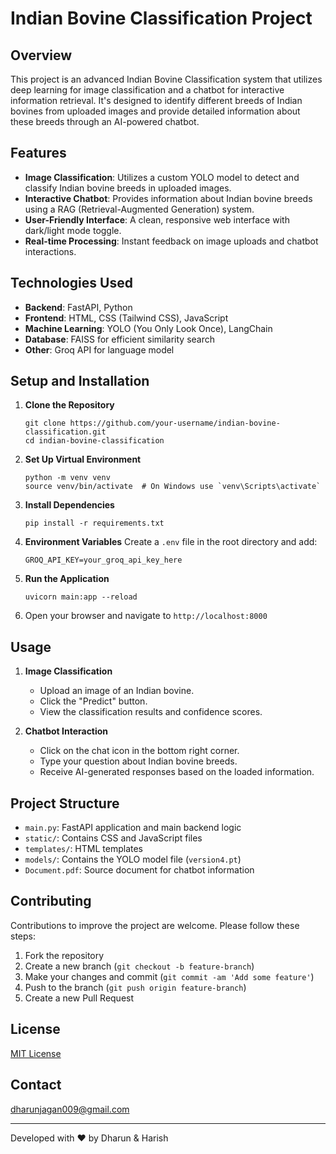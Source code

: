 # Indian Bovine Classification Project

## Overview

This project is an advanced Indian Bovine Classification system that utilizes deep learning for image classification and a chatbot for interactive information retrieval. It's designed to identify different breeds of Indian bovines from uploaded images and provide detailed information about these breeds through an AI-powered chatbot.

## Features

- **Image Classification**: Utilizes a custom YOLO model to detect and classify Indian bovine breeds in uploaded images.
- **Interactive Chatbot**: Provides information about Indian bovine breeds using a RAG (Retrieval-Augmented Generation) system.
- **User-Friendly Interface**: A clean, responsive web interface with dark/light mode toggle.
- **Real-time Processing**: Instant feedback on image uploads and chatbot interactions.

## Technologies Used

- **Backend**: FastAPI, Python
- **Frontend**: HTML, CSS (Tailwind CSS), JavaScript
- **Machine Learning**: YOLO (You Only Look Once), LangChain
- **Database**: FAISS for efficient similarity search
- **Other**: Groq API for language model

## Setup and Installation

1. **Clone the Repository**
   ```
   git clone https://github.com/your-username/indian-bovine-classification.git
   cd indian-bovine-classification
   ```

2. **Set Up Virtual Environment**
   ```
   python -m venv venv
   source venv/bin/activate  # On Windows use `venv\Scripts\activate`
   ```

3. **Install Dependencies**
   ```
   pip install -r requirements.txt
   ```

4. **Environment Variables**
   Create a `.env` file in the root directory and add:
   ```
   GROQ_API_KEY=your_groq_api_key_here
   ```

5. **Run the Application**
   ```
   uvicorn main:app --reload
   ```

6. Open your browser and navigate to `http://localhost:8000`

## Usage

1. **Image Classification**
   - Upload an image of an Indian bovine.
   - Click the "Predict" button.
   - View the classification results and confidence scores.

2. **Chatbot Interaction**
   - Click on the chat icon in the bottom right corner.
   - Type your question about Indian bovine breeds.
   - Receive AI-generated responses based on the loaded information.

## Project Structure

- `main.py`: FastAPI application and main backend logic
- `static/`: Contains CSS and JavaScript files
- `templates/`: HTML templates
- `models/`: Contains the YOLO model file (`version4.pt`)
- `Document.pdf`: Source document for chatbot information

## Contributing

Contributions to improve the project are welcome. Please follow these steps:

1. Fork the repository
2. Create a new branch (`git checkout -b feature-branch`)
3. Make your changes and commit (`git commit -am 'Add some feature'`)
4. Push to the branch (`git push origin feature-branch`)
5. Create a new Pull Request

## License

[MIT License](LICENSE)

## Contact

dharunjagan009@gmail.com

---

Developed with ❤️ by Dharun & Harish 
